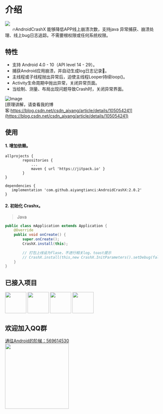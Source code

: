 # 介绍
[![](https://jitpack.io/v/aiyangtianci/AndroidCrashX.svg)](https://jitpack.io/#aiyangtianci/AndroidCrashX)
<br/>&nbsp;&nbsp; &nbsp;&nbsp;  🔥AndroidCrashX 能够降低APP线上崩溃次数，支持java 异常捕获、崩溃处理、线上bug日志追踪。不需要根权限或任何系统权限。
 
## 特性
* 支持 Android 4.0 - 10（API level 14 - 29）。
* 捕获Android应用崩溃，并自动生成log日志记录📝。
* 主线程或子线程抛出异常后，迫使主线程Looper持续loop()。
* Activity生命周期中抛出异常，关闭异常页面。
* 当绘制、测量、布局出现问题导致Crash时，关闭异常界面。

![Image](https://img-blog.csdnimg.cn/20200417151421500.jpg)<br/>
[原理讲解，请查看我的博客:https://blog.csdn.net/csdn_aiyang/article/details/105054241](https://blog.csdn.net/csdn_aiyang/article/details/105054241)  <br/>
 
## 使用

#### 1. 增加依赖。

```Gradle
allprojects {
		repositories {
			...
			maven { url 'https://jitpack.io' }
		}
}
 
dependencies {
   implementation 'com.github.aiyangtianci:AndroidCrashX:2.0.2'
}
```
#### 2. 初始化 Crashx。

> Java

```Java
public class mApplication extends Application {
    @Override
    public void onCreate() {
        super.onCreate();
        CrashX.install(this);
	
      	// 打包上线设为flase，不进行相关log、toast提示
        // CrashX.install(this,new CrashX.InitParameters().setDebug(false));
    }
}
```
 
## 已接入项目

<div>
<img src="https://img-blog.csdnimg.cn/20200417151751717.png" width="70" height="70">

<img src="https://img-blog.csdnimg.cn/20200417151751716.jpeg" width="70" height="70">

<img src="https://img-blog.csdnimg.cn/20200417151751711.png" width="70" height="70">

<img src="https://img-blog.csdnimg.cn/20200417151751727.png" width="70" height="70">
</div>

## 欢迎加入QQ群
<a href="https://img-blog.csdnimg.cn/20191113124915602.png?x-oss-process=image/watermark,type_ZmFuZ3poZW5naGVpdGk,shadow_10,text_aHR0cHM6Ly9ibG9nLmNzZG4ubmV0L2NzZG5fYWl5YW5n,size_16,color_FFFFFF,t_70">通往Android的阶梯：569614530</a> <br>
<img src ="https://img-blog.csdn.net/20180308141437608?watermark/2/text/aHR0cDovL2Jsb2cuY3Nkbi5uZXQvY3Nkbl9haXlhbmc=/font/5a6L5L2T/fontsize/400/fill/I0JBQkFCMA==/dissolve/70" width="210" height="215"><br>

